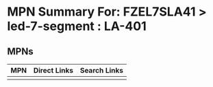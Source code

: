 



# MPN Summary For: FZEL7SLA41 > led-7-segment : LA-401

## MPNs
  

|MPN|Direct Links|Search Links|
| :--- | :--- | :--- |
||||
